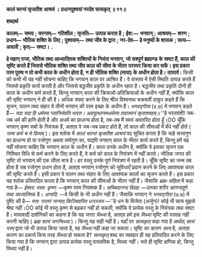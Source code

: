 **कालं चरन्तं सृजतीश आश्रयं ।** **प्रधानपुश्वयां नरदेव सत्यकृत् ॥ ११॥** 

**शब्दार्थ** 

**कालम्—** **समय** **; चरन्तम्—** **गतिशील** **; सृजति—** **उत्पन्न करता है** **; ईश:—** **भगवान्** **; आश्रयम्—** **शरण** **; प्रधान—** **भौतिक शक्ति के** **लिए** **; पुश्वयाम्—** **तथा जीव के द्वारा** **; नर-देव—** **हे मनुष्यों के शासक** **; सत्य—** **असली** **; कृत्—** **स्रष्टा।** **.** 

**हे महान् राजा, भौतिक तथा आध्याति्मक शक्तियों के नियंता भगवान्, जो सश्पूर्ण ब्रह्माण्ड** **के स्रष्टा हैं, काल की सृष्टि करते हैं जिससे भौतिक शक्ति तथा जीव काल की सीमा के भीतर** **परस्पर क्रिया कर सकें। इस प्रकार परम पुरुष न तो कभी काल के अधीन होता है, न ही** **भौतिक शक्ति (माया) के अधीन होता है।** **तात्पर्य :** किसी को कभी भी यह नहीं सोचना चाहिए कि भगवान् काल पर आश्रित हैं। वे वास्तव में ऐसी स्थिति उत्पन्न करते हैं जिससे प्रकृति कार्य करती है और जिससे बद्धजीव प्रकृति के अधीन रहता है। बद्धजीव तथा प्रकृति दोनों ही काल के अधीन कर्म करते हैं, किन्तु भगवान् काल की क्रियाओं-प्रतिक्रियाओं के अधीन नहीं हैं, क्योंकि काल की सृष्टि भगवान् ने ही की है। अधिक स्पष्ट करने के लिए श्रील विश्वनाथ चक्रवर्ती ठाकुर कहते हैं कि सृजन, पालन तथा संहार ये तीनों भगवान् की परम इच्छा के अधीन हैं। *भगवद्गीता* (४.७) में भगवान् कहते हैं— *यदा यदा हि धर्मस्य ग्लानिर्भवति भारत।* *अवयुत्थानमधर्मस्य तदात्मानं सृजाश्यहम्॥* ''हे भरतवंशी! जब-जब धर्म की हानि होती है और अधर्म का प्राधान्य होता है, तब-तब मैं स्वयं अवतरित होता हूँ।ÓÓ चूँकि भगवान् कृष्ण सबों के नियंत्रक हैं, अतएव वे जब-जब प्रकट होते हैं, तो काल की सीमाओं में बँधे नहीं होते ( *जन्म कर्म च मे दिव्यम्* )। इस श्लोक में *कालं चरन्तं सृजतीश* *आश्रयं* पद सूचित करता है कि चाहे सत्त्वगुण का प्राधान्य हो या रजोगुण अथवा तमोगुण का, यद्यपि भगवान् काल के भीतर कार्य करते हैं, किन्तु हमें यह नहीं सोचना चाहिए कि भगवान् काल के अधीन हैं। काल उनके अधीन है, क्योंकि वे इसका सृजन एक निश्चित विधि से कर्म करने के लिए करते हैं, वे कर्म को काल के नियंत्रण में नहीं करते। भौतिक जगत की सृष्टि तो भगवान् की एक लीला मात्र है। हर वस्तु उनके पूर्ण नियंत्रण में रहती है। चूँकि सृष्टि का जन्म तब होता है जब रजोगुण प्रधान होता है, अतएव भगवान् रजोगुण को सुविधाएँ प्रदान करने के लिए आवश्यक काल की सृष्टि करते हैं। इसी प्रकार वे पालन तथा संहार के लिए आवश्यक कालों का सृजन करते हैं। इस प्रकार यह श्लोक प्रतिपादित करता है कि भगवान् काल की सीमाओं के भीतर नहीं हैं। जैसाकि *ब्रह्म-संहिता* में कहा गया है— *ईश्वर: परम: कृष्ण:* —कृष्ण परम नियामक हैं। *सच्चिदानन्द* *विग्रह:* —उनका शरीर आनन्दपूर्ण तथा आध्यात्मिक है। *अनादि:* —वे किसी के भी अधीन नहीं हैं। जैसाकि भगवान् ने *भगवद्गीता* (७.७) में पुष्टि की है— *मत्त: परतरं नान्यत् किञ्चिदस्ति धनञ्जय* —''हे धन के विजेता (अर्जुन)! कोई भी सत्य मुझसे श्रेष्ठ नहीं।ÓÓ कोई भी वस्तु कृष्ण से बढ़कर नहीं हो सकती, क्योंकि वे प्रत्येक वस्तु के नियंत्रक तथा स्रष्टा हैं। मायावादी दार्शनिकों का कहना है कि यह जगत *मिथ्या* है, अतएव हमें इस *मिथ्या* सृष्टि की परवाह नहीं करनी चाहिए ( *ब्रह्म सत्यं जगन्मिथ्या* )। किन्तु यह सही नहीं है। यहाँ पर *सत्यकृत्* कहा गया है अर्थात् *सत्यं परम्* द्वारा जो भी उत्पन्न किया जाता है, वह *मिथ्या* नहीं कहा जा सकता। सृष्टि का कारण *सत्य* है, अतएव कारण का प्रकार्य किस तरह *मिथ्या* हो सकता है? *सत्यकृत्* शब्द का व्यवहार ही यह प्रतिपादित करने के लिए किया गया है कि भगवान् द्वारा उत्पन्न प्रत्येक वस्तु वास्तविक है, मिथ्या नहीं। भले ही सृष्टि क्षणिक हो, किन्तु मिथ्या नहीं है।  